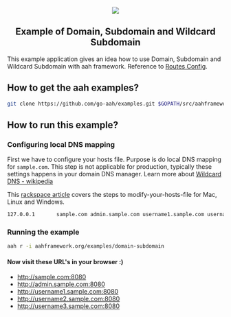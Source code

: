 <p align="center">
  <img src="https://cdn.aahframework.org/assets/img/aah-logo-64x64.png" />
  <h2 align="center">Example of Domain, Subdomain and Wildcard Subdomain</h2>
</p>

This example application gives an idea how to use Domain, Subdomain and Wildcard Subdomain with aah framework. Reference to [Routes Config](https://docs.aahframework.org/routing.html).

## How to get the aah examples?

```bash
git clone https://github.com/go-aah/examples.git $GOPATH/src/aahframework.org/examples
```

## How to run this example?

### Configuring local DNS mapping

First we have to configure your hosts file. Purpose is do local DNS mapping for `sample.com`. This step is not applicable for production, typically these settings happens in your domain DNS manager. Learn more about [Wildcard DNS - wikipedia](https://en.wikipedia.org/wiki/Wildcard_DNS_record)

This [rackspace article](https://support.rackspace.com/how-to/modify-your-hosts-file/) covers the steps to modify-your-hosts-file for Mac, Linux and Windows.

```bash
127.0.0.1       sample.com admin.sample.com username1.sample.com username2.sample.com username3.sample.com
```

### Running the example

```bash
aah r -i aahframework.org/examples/domain-subdomain
```

#### Now visit these URL's in your browser :)

  * http://sample.com:8080
  * http://admin.sample.com:8080
  * http://username1.sample.com:8080
  * http://username2.sample.com:8080
  * http://username3.sample.com:8080

